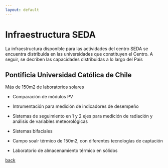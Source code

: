 ```yaml
---
layout: default
---
```


# Infraestructura SEDA

La infraestructura disponible para las actividades del centro SEDA se encuentra distribuida en las universidades que constituyen el Centro. A seguir, se decriben las capacidades distribuidas a lo largo del País

## Pontificia Universidad Católica de Chile

Más de 150m2 de laboratorios solares

* Comparación de módulos PV

* Intrumentación para medición de indicadores de desempeño

* Sistemas de seguimiento en 1 y 2 ejes para medición de radiación y análisis de variables meteorológicas
  
* Sistemas bifaciales
  
* Campo soalr térmico de 150m2, con diferentes tecnologías de captación

* Laboratorio de almacenamiento térmico en sólidos


[back](./)
